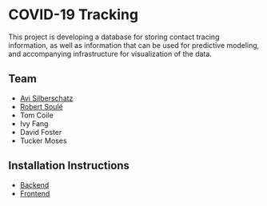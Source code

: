 # COVID-19 Tracking

This project is developing a database for storing contact tracing information, as well as information that can be used for predictive modeling, and accompanying infrastructure for visualization of the data. 

## Team

* [Avi Silberschatz](https://codex.cs.yale.edu/avi/)
* [Robert Soul&eacute;](https://www.cs.yale.edu/homes/soule/)
* Tom Coile
* Ivy Fang 
* David Foster
* Tucker Moses

## Installation Instructions

* [Backend](docs/backend.md)
* [Frontend](docs/frontend.md)


